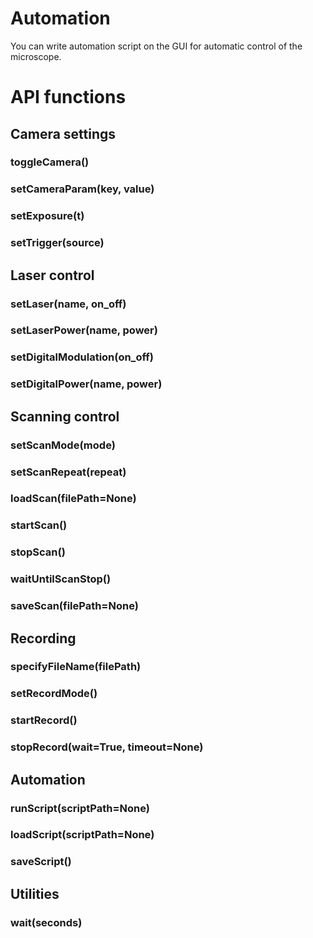 # Automation
You can write automation script on the GUI for automatic control of the microscope.

# API functions

## Camera settings

### toggleCamera()

### setCameraParam(key, value)

### setExposure(t)

### setTrigger(source)

## Laser control

### setLaser(name, on_off)

### setLaserPower(name, power)

### setDigitalModulation(on_off)

### setDigitalPower(name, power)

## Scanning control

### setScanMode(mode)

### setScanRepeat(repeat)

### loadScan(filePath=None)

### startScan()

### stopScan()

### waitUntilScanStop()

### saveScan(filePath=None)

## Recording

### specifyFileName(filePath)

### setRecordMode()

### startRecord()

### stopRecord(wait=True, timeout=None)

## Automation

### runScript(scriptPath=None)

### loadScript(scriptPath=None)

### saveScript()

## Utilities

### wait(seconds)
